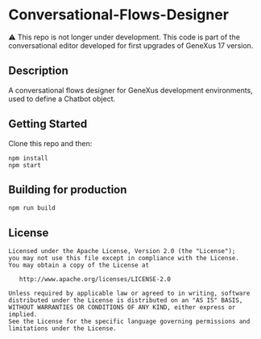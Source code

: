 # Conversational-Flows-Designer

:warning: This repo is not longer under development. This code is part of the conversational editor developed for first upgrades of GeneXus 17 version.

## Description

A conversational flows designer for GeneXus development environments, used to define a Chatbot object.

## Getting Started

Clone this repo and then:

```
npm install
npm start
```

## Building for production

```
npm run build
```

## License

    Licensed under the Apache License, Version 2.0 (the "License");
    you may not use this file except in compliance with the License.
    You may obtain a copy of the License at

       http://www.apache.org/licenses/LICENSE-2.0

    Unless required by applicable law or agreed to in writing, software
    distributed under the License is distributed on an "AS IS" BASIS,
    WITHOUT WARRANTIES OR CONDITIONS OF ANY KIND, either express or implied.
    See the License for the specific language governing permissions and
    limitations under the License.
